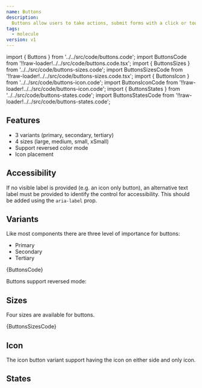 ```yaml
---
name: Buttons
description:
  Buttons allow users to take actions, submit forms with a click or touch.
tags:
  - molecule
version: v1
---
```


<!-- CODE IMPORTS -->

<!-- prettier-ignore -->
import { Buttons } from '../../src/code/buttons.code'; 
import ButtonsCode from '!!raw-loader!../../src/code/buttons.code.tsx';
import { ButtonsSizes } from '../../src/code/buttons-sizes.code'; 
import ButtonsSizesCode from '!!raw-loader!../../src/code/buttons-sizes.code.tsx';
import { ButtonsIcon } from '../../src/code/buttons-icon.code'; 
import ButtonsIconCode from '!!raw-loader!../../src/code/buttons-icon.code';
import { ButtonsStates } from '../../src/code/buttons-states.code';
import ButtonsStatesCode from '!!raw-loader!../../src/code/buttons-states.code';

<!-- END CODE IMPORTS -->

<DocHeader props={props}/>

## Features

- 3 variants (primary, secondary, tertiary)
- 4 sizes (large, medium, small, xSmall)
- Support reversed color mode
- Icon placement

## Accessibility

If no visible label is provided (e.g. an icon only button), an alternative text
label must be provided to identify the control for accessibility. This should be
added using the `aria-label` prop.

## Variants

Like most components there are three level of importance for buttons:

- Primary
- Secondary
- Tertiary

<ThemeWrapper>
  <Buttons />
</ThemeWrapper>
<CodeBlock>{ButtonsCode}</CodeBlock>

Buttons support reversed mode:

<ThemeWrapper reversed={true}>
  <Buttons />
</ThemeWrapper>

## Sizes

Four sizes are available for buttons.

<ThemeWrapper>
  <ButtonsSizes />
</ThemeWrapper>

<CodeBlock>{ButtonsSizesCode}</CodeBlock>

## Icon

The icon button variant support having the icon on either side and only icon.

<ThemeWrapper>
  <ButtonsIcon />
</ThemeWrapper>

## States

<ThemeWrapper>
  <ButtonsStates />
</ThemeWrapper>
